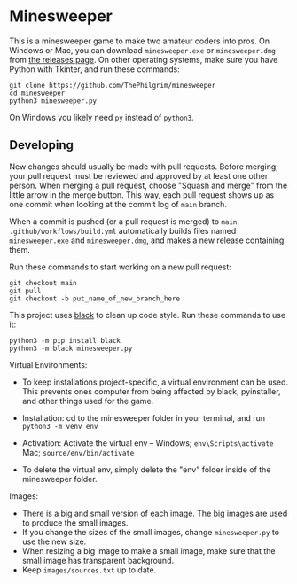 # Minesweeper
This is a minesweeper game to make two amateur coders into pros.
On Windows or Mac, you can download `minesweeper.exe` or `minesweeper.dmg` from [the releases page](https://github.com/ThePhilgrim/minesweeper/releases).
On other operating systems, make sure you have Python with Tkinter, and run these commands:

```
git clone https://github.com/ThePhilgrim/minesweeper
cd minesweeper
python3 minesweeper.py
```

On Windows you likely need `py` instead of `python3`.


## Developing

New changes should usually be made with pull requests.
Before merging, your pull request must be reviewed and approved by at least one other person.
When merging a pull request, choose "Squash and merge" from the little arrow in the merge button.
This way, each pull request shows up as one commit when looking at the commit log of `main` branch.

When a commit is pushed (or a pull request is merged) to `main`,
`.github/workflows/build.yml`
automatically builds files named `minesweeper.exe` and `minesweeper.dmg`,
and makes a new release containing them.

Run these commands to start working on a new pull request:

```
git checkout main
git pull
git checkout -b put_name_of_new_branch_here
```

This project uses [black](https://github.com/psf/black) to clean up code style.
Run these commands to use it:

```
python3 -m pip install black
python3 -m black minesweeper.py
```

Virtual Environments:
- To keep installations project-specific, a virtual environment can be used. This prevents ones computer
  from being affected by black, pyinstaller, and other things used for the game.

- Installation: cd to the minesweeper folder in your terminal, and run `python3 -m venv env`
- Activation: Activate the virtual env –
  Windows;  `env\Scripts\activate`
  Mac; `source/env/bin/activate`
- To delete the virtual env, simply delete the "env" folder inside of the minesweeper folder.

Images:
- There is a big and small version of each image. The big images are used to produce the small images.
- If you change the sizes of the small images, change `minesweeper.py` to use the new size.
- When resizing a big image to make a small image, make sure that the small image has transparent background.
- Keep `images/sources.txt` up to date.
